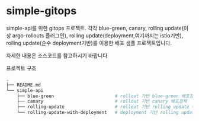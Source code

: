 # simple-gitops

simple-api를 위한 gitops 프로젝트. 각각 blue-green, canary, rolling update(이상 argo-rollouts 플러그인), rolling update(deployment,여기까지는 istio기반), rolling update(순수 deployment기반)를 이용한 배포 샘플 프로젝트입니다.

자세한 내용은 소스코드를 참고하시기 바랍니다

프로젝트 구조

```bash
.
├── README.md
└── simple-api
    ├── blue-green                       # rollout 기반 blue-green 배포정책
    ├── canary                           # rollout 기반 canary 배포정책
    ├── rolling-update                   # rollout 기반 rolling update 배포정책
    └── rolling-update-with-deployment   # deployment 기반 rolling update 배포정책
```
